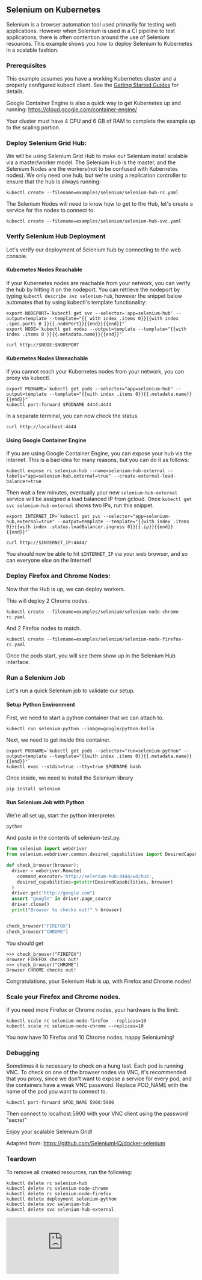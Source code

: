 ## Selenium on Kubernetes

Selenium is a browser automation tool used primarily for testing web applications. However when Selenium is used in a CI pipeline to test applications, there is often contention around the use of Selenium resources. This example shows you how to deploy Selenium to Kubernetes in a scalable fashion.

### Prerequisites

This example assumes you have a working Kubernetes cluster and a properly configured kubectl client. See the [Getting Started Guides](../../docs/getting-started-guides/) for details.

Google Container Engine is also a quick way to get Kubernetes up and running: https://cloud.google.com/container-engine/

Your cluster must have 4 CPU and 6 GB of RAM to complete the example up to the scaling portion.

### Deploy Selenium Grid Hub:

We will be using Selenium Grid Hub to make our Selenium install scalable via a master/worker model. The Selenium Hub is the master, and the Selenium Nodes are the workers(not to be confused with Kubernetes nodes). We only need one hub, but we're using a replication controller to ensure that the hub is always running:

```console
kubectl create --filename=examples/selenium/selenium-hub-rc.yaml
```

The Selenium Nodes will need to know how to get to the Hub, let's create a service for the nodes to connect to.

```console
kubectl create --filename=examples/selenium/selenium-hub-svc.yaml
```

### Verify Selenium Hub Deployment

Let's verify our deployment of Selenium hub by connecting to the web console.

#### Kubernetes Nodes Reachable

If your Kubernetes nodes are reachable from your network, you can verify the hub by hitting it on the nodeport. You can retrieve the nodeport by typing `kubectl describe svc selenium-hub`, however the snippet below automates that by using kubectl's template functionality:

```console
export NODEPORT=`kubectl get svc --selector='app=selenium-hub' --output=template --template="{{ with index .items 0}}{{with index .spec.ports 0 }}{{.nodePort}}{{end}}{{end}}"`
export NODE=`kubectl get nodes --output=template --template="{{with index .items 0 }}{{.metadata.name}}{{end}}"`

curl http://$NODE:$NODEPORT
```

#### Kubernetes Nodes Unreachable

If you cannot reach your Kubernetes nodes from your network, you can proxy via kubectl.

```console
export PODNAME=`kubectl get pods --selector="app=selenium-hub" --output=template --template="{{with index .items 0}}{{.metadata.name}}{{end}}"`
kubectl port-forward $PODNAME 4444:4444
```

In a separate terminal, you can now check the status.

```console
curl http://localhost:4444
```

#### Using Google Container Engine

If you are using Google Container Engine, you can expose your hub via the internet. This is a bad idea for many reasons, but you can do it as follows:

```console
kubectl expose rc selenium-hub --name=selenium-hub-external --labels="app=selenium-hub,external=true" --create-external-load-balancer=true
```

Then wait a few minutes, eventually your new `selenium-hub-external` service will be assigned a load balanced IP from gcloud. Once `kubectl get svc selenium-hub-external` shows two IPs, run this snippet.

```console
export INTERNET_IP=`kubectl get svc --selector="app=selenium-hub,external=true" --output=template --template="{{with index .items 0}}{{with index .status.loadBalancer.ingress 0}}{{.ip}}{{end}}{{end}}"`

curl http://$INTERNET_IP:4444/
```

You should now be able to hit `$INTERNET_IP` via your web browser, and so can everyone else on the Internet!

### Deploy Firefox and Chrome Nodes:

Now that the Hub is up, we can deploy workers.

This will deploy 2 Chrome nodes.

```console
kubectl create --filename=examples/selenium/selenium-node-chrome-rc.yaml
```

And 2 Firefox nodes to match.

```console
kubectl create --filename=examples/selenium/selenium-node-firefox-rc.yaml
```

Once the pods start, you will see them show up in the Selenium Hub interface.

### Run a Selenium Job

Let's run a quick Selenium job to validate our setup.

#### Setup Python Environment

First, we need to start a python container that we can attach to.

```console
kubectl run selenium-python --image=google/python-hello
```

Next, we need to get inside this container.

```console
export PODNAME=`kubectl get pods --selector="run=selenium-python" --output=template --template="{{with index .items 0}}{{.metadata.name}}{{end}}"`
kubectl exec --stdin=true --tty=true $PODNAME bash
```

Once inside, we need to install the Selenium library

```console
pip install selenium
```

#### Run Selenium Job with Python

We're all set up, start the python interpreter.

```console
python
```

And paste in the contents of selenium-test.py.

```python
from selenium import webdriver
from selenium.webdriver.common.desired_capabilities import DesiredCapabilities

def check_browser(browser):
  driver = webdriver.Remote(
    command_executor='http://selenium-hub:4444/wd/hub',
    desired_capabilities=getattr(DesiredCapabilities, browser)
  )
  driver.get("http://google.com")
  assert "google" in driver.page_source
  driver.close()
  print("Browser %s checks out!" % browser)


check_browser("FIREFOX")
check_browser("CHROME")
```

You should get

```
>>> check_browser("FIREFOX")
Browser FIREFOX checks out!
>>> check_browser("CHROME")
Browser CHROME checks out!
```

Congratulations, your Selenium Hub is up, with Firefox and Chrome nodes!

### Scale your Firefox and Chrome nodes.

If you need more Firefox or Chrome nodes, your hardware is the limit:

```console
kubectl scale rc selenium-node-firefox --replicas=10
kubectl scale rc selenium-node-chrome --replicas=10
```

You now have 10 Firefox and 10 Chrome nodes, happy Seleniuming!

### Debugging

Sometimes it is necessary to check on a hung test. Each pod is running VNC. To check on one of the browser nodes via VNC, it's recommended that you proxy, since we don't want to expose a service for every pod, and the containers have a weak VNC password. Replace POD_NAME with the name of the pod you want to connect to.

```console
kubectl port-forward $POD_NAME 5900:5900
```

Then connect to localhost:5900 with your VNC client using the password "secret"

Enjoy your scalable Selenium Grid!

Adapted from: https://github.com/SeleniumHQ/docker-selenium

### Teardown

To remove all created resources, run the following:

```console
kubectl delete rc selenium-hub
kubectl delete rc selenium-node-chrome
kubectl delete rc selenium-node-firefox
kubectl delete deployment selenium-python
kubectl delete svc selenium-hub
kubectl delete svc selenium-hub-external
```


<!-- BEGIN MUNGE: GENERATED_ANALYTICS -->
[![Analytics](https://kubernetes-site.appspot.com/UA-36037335-10/GitHub/examples/selenium/README.md?pixel)]()
<!-- END MUNGE: GENERATED_ANALYTICS -->
